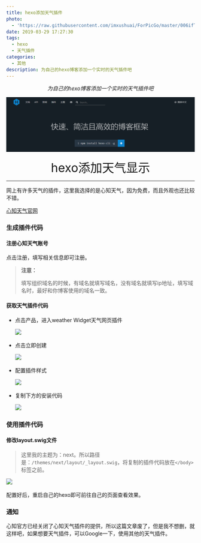 ```yaml
---
title: hexo添加天气插件
photo:
  - 'https://raw.githubusercontent.com/imxushuai/ForPicGo/master/006ifTg0gy1fxq63qyv3xj30yx0a7t99.jpg'
date: 2019-03-29 17:27:30
tags:
  - hexo
  - 天气插件
categories:
  - 其他
description: 为自己的hexo博客添加一个实时的天气插件吧
---
```


<center><i>为自己的hexo博客添加一个实时的天气插件吧</i></center>

![](https://raw.githubusercontent.com/imxushuai/ForPicGo/master/006ifTg0gy1fxq63qyv3xj30yx0a7t99.jpg)

<!-- more -->

<center><font size="6px">hexo添加天气显示</font></center>

---

网上有许多天气的插件，这里我选择的是心知天气，因为免费，而且外观也还比较不错。

[心知天气官网](https://www.seniverse.com)

### 生成插件代码

#### 注册心知天气账号

点击注册，填写相关信息即可注册。

> **注意：**
>
> ​	填写组织域名的时候，有域名就填写域名，没有域名就填写ip地址，填写域名时，最好和你博客使用的域名一致。

#### 获取天气插件代码

- 点击产品，进入weather Widget天气网页插件

  ![](https://images.xushuai.fun/20190329171023.png)

- 点击立即创建

  ![](https://images.xushuai.fun/20190329171359.png)

- 配置插件样式

  ![](https://images.xushuai.fun/20190329171755.png)

- 复制下方的安装代码

  ![](https://images.xushuai.fun/20190329171938.png)

### 使用插件代码

#### 修改layout.swig文件

> 这里我的主题为：next。所以路径是：`/themes/next/layout/_layout.swig`，将复制的插件代码放在`</body>`标签之前。

![](https://images.xushuai.fun/20190329172323.png)

配置好后，重启自己的hexo即可前往自己的页面查看效果。

### 通知

心知官方已经关闭了心知天气插件的提供，所以这篇文章废了，但是我不想删，就这样吧，如果想要天气插件，可以Google一下，使用其他的天气插件。
